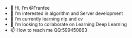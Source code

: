 - 👋 Hi, I’m @Franfee
- 👀 I’m interested in algorithm and Server development
- 🌱 I’m currently learning nlp and cv
- 💞️ I’m looking to collaborate on Learning Deep Learning
- 📫 How to reach me QQ:599450863

<!---
Franfee/Franfee is a ✨ special ✨ repository because its `README.md` (this file) appears on your GitHub profile.
You can click the Preview link to take a look at your changes.
--->
